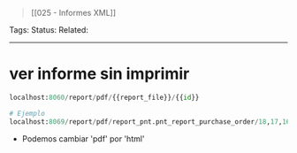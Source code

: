 > [[025 - Informes XML]]

Tags: 
Status: 
Related: 

___

# ver informe sin imprimir

```python
localhost:8060/report/pdf/{{report_file}}/{{id}}

# Ejemplo
localhost:8069/report/pdf/report_pnt.pnt_report_purchase_order/18,17,16
```

- Podemos cambiar 'pdf' por 'html'